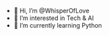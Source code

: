 - 👋 Hi, I’m @WhisperOfLove
- 👀 I’m interested in Tech & AI
- 🌱 I’m currently learning Python

<!---
WhisperOfLove/WhisperOfLove is a ✨ special ✨ repository because its `README.md` (this file) appears on your GitHub profile.
You can click the Preview link to take a look at your changes.
--->
